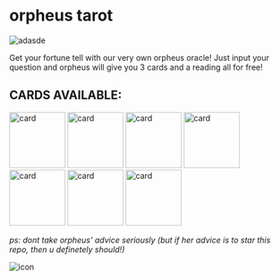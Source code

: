 ﻿# orpheus tarot
![adasde](https://github.com/user-attachments/assets/94c3cfb6-89a3-4606-8593-44b81617e05c)

Get your fortune tell with our very own orpheus oracle! Just input your question and orpheus will give you 3 cards and a reading all for free!

## CARDS AVAILABLE:

<img src="https://github.com/user-attachments/assets/ab5974fd-f637-494b-b68e-ac22da590d51" alt="card" width="100"/>
<img src="https://github.com/user-attachments/assets/b86a06c2-8b97-4b21-9576-3337b8235175" alt="card" width="100"/>
<img src="https://github.com/user-attachments/assets/1c1dff2f-cae3-4ca8-8593-b05fde451468" alt="card" width="100"/>
<img src="https://github.com/user-attachments/assets/bb79a802-458e-4dc8-980d-d3d9ad47a6d2" alt="card" width="100"/>
<img src="https://github.com/user-attachments/assets/24af1dd8-575c-4dc0-bd19-3f83288abed7" alt="card" width="100"/>
<img src="https://github.com/user-attachments/assets/7c647a35-b398-4600-beec-565cbd82e8da" alt="card" width="100"/>
<img src="https://github.com/user-attachments/assets/2925b941-69c9-4ede-90a6-56232890dc4e" alt="card" width="100"/>


_ps: dont take orpheus' advice seriously (but if her advice is to star this repo, then u definetely should!)_

![icon](https://github.com/user-attachments/assets/8af56fda-d4ef-4837-9241-19627dab5d29)
